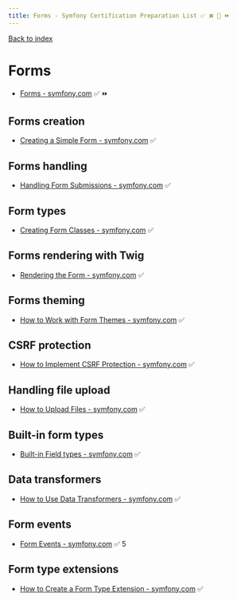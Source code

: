 ```yaml
---
title: Forms - Symfony Certification Preparation List ✅ ❌ 🌈 ⏩
---
```

[Back to index](../readme.md#table-of-contents)

# Forms
- [Forms - symfony.com](https://symfony.com/doc/5.4/forms.html)  ✅ ⏩

## Forms creation
- [Creating a Simple Form - symfony.com](https://symfony.com/doc/5.4/forms.html#creating-forms-in-controllers) ✅

## Forms handling
- [Handling Form Submissions - symfony.com](https://symfony.com/doc/5.4/forms.html#processing-forms) ✅

## Form types
- [Creating Form Classes - symfony.com](https://symfony.com/doc/5.4/forms.html#creating-form-classes) ✅

## Forms rendering with Twig
- [Rendering the Form - symfony.com](https://symfony.com/doc/5.4/forms.html#rendering-forms) ✅

## Forms theming
- [How to Work with Form Themes - symfony.com](https://symfony.com/doc/5.4/form/form_themes.html) ✅

## CSRF protection
- [How to Implement CSRF Protection - symfony.com](https://symfony.com/doc/5.4/security/csrf.html)  ✅

## Handling file upload
- [How to Upload Files - symfony.com](https://symfony.com/doc/5.4/controller/upload_file.html) ✅

## Built-in form types
- [Built-in Field types - symfony.com](https://symfony.com/doc/5.4/reference/forms/types.html) ✅

## Data transformers
- [How to Use Data Transformers - symfony.com](https://symfony.com/doc/5.4/form/data_transformers.html) ✅

## Form events
- [Form Events - symfony.com](https://symfony.com/doc/5.4/form/events.html) ✅
5
## Form type extensions
- [How to Create a Form Type Extension - symfony.com](https://symfony.com/doc/5.4/form/create_form_type_extension.html) ✅
